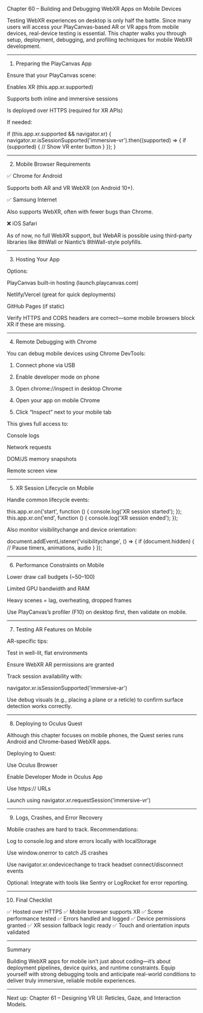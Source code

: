 Chapter 60 – Building and Debugging WebXR Apps on Mobile Devices

Testing WebXR experiences on desktop is only half the battle. Since many users will access your PlayCanvas-based AR or VR apps from mobile devices, real-device testing is essential. This chapter walks you through setup, deployment, debugging, and profiling techniques for mobile WebXR development.


---

1. Preparing the PlayCanvas App

Ensure that your PlayCanvas scene:

Enables XR (this.app.xr.supported)

Supports both inline and immersive sessions

Is deployed over HTTPS (required for XR APIs)


If needed:

if (this.app.xr.supported && navigator.xr) {
    navigator.xr.isSessionSupported('immersive-vr').then((supported) => {
        if (supported) {
            // Show VR enter button
        }
    });
}


---

2. Mobile Browser Requirements

✅ Chrome for Android

Supports both AR and VR WebXR (on Android 10+).

✅ Samsung Internet

Also supports WebXR, often with fewer bugs than Chrome.

❌ iOS Safari

As of now, no full WebXR support, but WebAR is possible using third-party libraries like 8thWall or Niantic’s 8thWall-style polyfills.


---

3. Hosting Your App

Options:

PlayCanvas built-in hosting (launch.playcanvas.com)

Netlify/Vercel (great for quick deployments)

GitHub Pages (if static)


Verify HTTPS and CORS headers are correct—some mobile browsers block XR if these are missing.


---

4. Remote Debugging with Chrome

You can debug mobile devices using Chrome DevTools:

1. Connect phone via USB


2. Enable developer mode on phone


3. Open chrome://inspect in desktop Chrome


4. Open your app on mobile Chrome


5. Click “Inspect” next to your mobile tab



This gives full access to:

Console logs

Network requests

DOM/JS memory snapshots

Remote screen view



---

5. XR Session Lifecycle on Mobile

Handle common lifecycle events:

this.app.xr.on('start', function () {
    console.log('XR session started');
});
this.app.xr.on('end', function () {
    console.log('XR session ended');
});

Also monitor visibilitychange and device orientation:

document.addEventListener('visibilitychange', () => {
    if (document.hidden) {
        // Pause timers, animations, audio
    }
});


---

6. Performance Constraints on Mobile

Lower draw call budgets (~50–100)

Limited GPU bandwidth and RAM

Heavy scenes = lag, overheating, dropped frames


Use PlayCanvas’s profiler (F10) on desktop first, then validate on mobile.


---

7. Testing AR Features on Mobile

AR-specific tips:

Test in well-lit, flat environments

Ensure WebXR AR permissions are granted

Track session availability with:


navigator.xr.isSessionSupported('immersive-ar')

Use debug visuals (e.g., placing a plane or a reticle) to confirm surface detection works correctly.


---

8. Deploying to Oculus Quest

Although this chapter focuses on mobile phones, the Quest series runs Android and Chrome-based WebXR apps.

Deploying to Quest:

Use Oculus Browser

Enable Developer Mode in Oculus App

Use https:// URLs

Launch using navigator.xr.requestSession('immersive-vr')



---

9. Logs, Crashes, and Error Recovery

Mobile crashes are hard to track. Recommendations:

Log to console.log and store errors locally with localStorage

Use window.onerror to catch JS crashes

Use navigator.xr.ondevicechange to track headset connect/disconnect events


Optional: Integrate with tools like Sentry or LogRocket for error reporting.


---

10. Final Checklist

✅ Hosted over HTTPS
✅ Mobile browser supports XR
✅ Scene performance tested
✅ Errors handled and logged
✅ Device permissions granted
✅ XR session fallback logic ready
✅ Touch and orientation inputs validated


---

Summary

Building WebXR apps for mobile isn’t just about coding—it’s about deployment pipelines, device quirks, and runtime constraints. Equip yourself with strong debugging tools and anticipate real-world conditions to deliver truly immersive, reliable mobile experiences.


---

Next up:
Chapter 61 – Designing VR UI: Reticles, Gaze, and Interaction Models.

